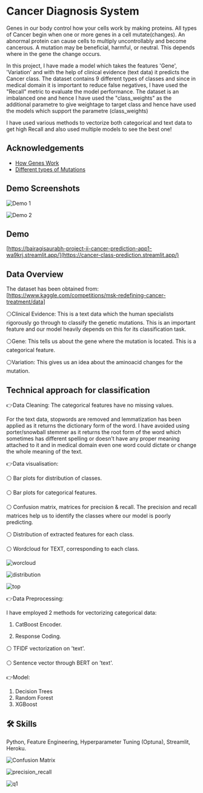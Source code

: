 
# Cancer Diagnosis System

Genes in our body control how your cells work by making proteins.
All types of Cancer begin when one or more genes in a cell mutate(changes).
An abnormal protein can cause cells to multiply uncontrollably and become cancerous. A mutation may be beneficial, harmful, or neutral. This depends where in the gene the change occurs.

In this project, I have made a model which takes the features 'Gene', 'Variation' and with the help of clinical evidence (text data) it
predicts the Cancer class. The dataset contains 9 different types of classes and since in medical domain it is important to reduce false negatives, I have used the "Recall" metric to evaluate the model performance. The dataset is an imbalanced one and hence I have used the "class_weights" as the additional parametre to give weightage to target class and hence have used the models which support the parametre (class_weights)

I have used various methods to vectorize both categorical and text data to get high Recall and also used multiple models to see the best one!

## Acknowledgements

 - [How Genes Work](https://www.cancer.net/navigating-cancer-care/cancer-basics/genetics/genetics-cancer)
 - [Different types of Mutations](https://www.youtube.com/watch?v=qxXRKVompI8)



## Demo Screenshots

![Demo 1](c1.PNG)

![Demo 2](c3.PNG)


## Demo

[https://bairagisaurabh-project-ii-cancer-prediction-app1-wa9krj.streamlit.app/](https://cancer-class-prediction.streamlit.app/)


## Data Overview

The dataset has been obtained from: [https://www.kaggle.com/competitions/msk-redefining-cancer-treatment/data]

⚪Clinical Evidence: This is a text data which the human specialists rigorously go through to classify the genetic mutations.
This is an important feature and our model heavily depends on this for its classification task.

⚪Gene: This tells us about the gene where the mutation is located. This is a categorical feature.

⚪Variation: This gives us an idea about the aminoacid changes for the mutation.

## Technical approach for classification

👉Data Cleaning: The categorical features have no missing values.

For the text data, stopwords are removed and lemmatization has been applied as it returns the dictionary form of the word.
I have avoided using porter/snowball stemmer as it returns the root form of the word which sometimes has different spelling or doesn't have 
any proper meaning attached to it and in medical domain even one word could dictate or
change the whole meaning of the text.

👉Data visualisation:

⚪ Bar plots for distribution of classes. 

⚪ Bar plots for categorical features. 

⚪ Confusion matrix, matrices for precision & recall. The precision and recall matrices help us to identify the classes where
our model is poorly predicting.

⚪ Distribution of extracted features for each class.

⚪ Wordcloud for TEXT, corresponding to each class.

![worcloud](wc.PNG)

![distribution](dis.PNG)

![top](top.PNG)


👉Data Preprocessing:

I have employed 2 methods for vectorizing categorical data:

1) CatBoost Encoder.

2) Response Coding.

⚪ TFIDF vectorization on 'text'. 

⚪ Sentence vector through BERT on 'text'. 


👉Model:
1) Decision Trees
2) Random Forest
3) XGBoost

## 🛠 Skills
Python, Feature Engineering, Hyperparameter Tuning (Optuna), Streamlit, Heroku.


![Confusion Matrix](con_cancer.PNG)

![precision_recall](pre_cancer.PNG)

![q1](rec_cancer.PNG)
